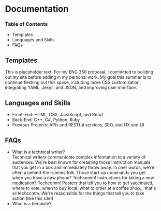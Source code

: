 # Documentation
### Table of Contents 
<ul> 
	<li> Templates </li> 
	<li> Languages and Skills </li> 
	<li> FAQs </li>
</ul>

## Templates 
This is placeholder text. For my ENG 350 proposal, I committed to building out my site before adding in my personal work. My goal this summer is to continue fleshing out this space, including more CSS customization, integrating YAML, Jekyll, and JSON, and improving user interface. 

## Languages and Skills 
<ul>
	<li> Front-End: HTML, CSS, JavaScript, and React
	<li> Back-End: C++, C#, Python, Ruby
	<li> Previous Projects: APIs and RESTful services, SEO, and UX and UI
</ul>

## FAQs
<ul>
	<li> What is a technical writer?</li> 
	Technical writers communicate complex information to a variety of audiences. We're best known for creaeting those instruction manuals that you get in a box and immediately throw away. In oher words, we're often a behind-the-scenes folk. Those start-up commands you get when you have a new phone? Techcomm! Instructions for taking a new medication? Techcomm! Posters that tell you to how to get vaccinated, where to vote, when to buy local, what to order at a coffee shop... that's all techcomm. We're responsible for the things that tell you to take action (like this site!)
	<li> What is a template? </li>
	